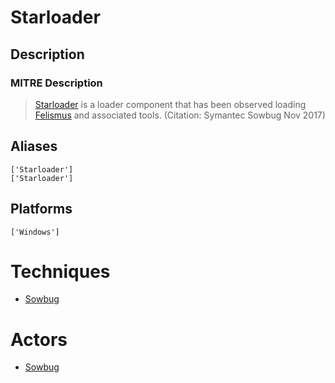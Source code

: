 
# Starloader

## Description

### MITRE Description

> [Starloader](https://attack.mitre.org/software/S0188) is a loader component that has been observed loading [Felismus](https://attack.mitre.org/software/S0171) and associated tools. (Citation: Symantec Sowbug Nov 2017)

## Aliases

```
['Starloader']
['Starloader']
```

## Platforms

```
['Windows']
```

# Techniques


* [Sowbug](../techniques/Sowbug.md)


# Actors


* [Sowbug](../actors/Sowbug.md)

